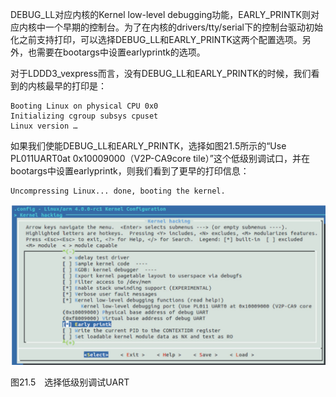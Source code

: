 DEBUG_LL对应内核的Kernel low-level debugging功能，EARLY_PRINTK则对应内核中一个早期的控制台。为了在内核的drivers/tty/serial下的控制台驱动初始化之前支持打印，可以选择DEBUG_LL和EARLY_PRINTK这两个配置选项。另外，也需要在bootargs中设置earlyprintk的选项。

对于LDDD3_vexpress而言，没有DEBUG_LL和EARLY_PRINTK的时候，我们看到的内核最早的打印是：

```
Booting Linux on physical CPU 0x0
Initializing cgroup subsys cpuset
Linux version …
```

如果我们使能DEBUG_LL和EARLY_PRINTK，选择如图21.5所示的“Use PL011UART0at 0x10009000（V2P-CA9core tile）”这个低级别调试口，并在bootargs中设置earlyprintk，则我们看到了更早的打印信息：

```
Uncompressing Linux... done, booting the kernel.
```

![1747578131194](./figure/1747578131194.png)

图21.5　选择低级别调试UART